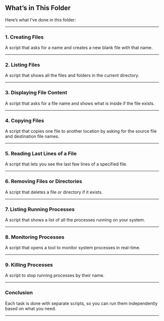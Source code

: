## What’s in This Folder

Here’s what I’ve done in this folder:

---

### 1. **Creating Files**

A script that asks for a name and creates a new blank file with that name.

---

### 2. **Listing Files**

A script that shows all the files and folders in the current directory.

---

### 3. **Displaying File Content**

A script that asks for a file name and shows what is inside if the file exists.

---

### 4. **Copying Files**

A script that copies one file to another location by asking for the source file and destination file names.

---

### 5. **Reading Last Lines of a File**

A script that lets you see the last few lines of a specified file.

---

### 6. **Removing Files or Directories**

A script that deletes a file or directory if it exists.

---

### 7. **Listing Running Processes**

A script that shows a list of all the processes running on your system.

---

### 8. **Monitoring Processes**

A script that opens a tool to monitor system processes in real-time.

---

### 9. **Killing Processes**

A script to stop running processes by their name.

---

### Conclusion

Each task is done with separate scripts, so you can run them independently based on what you need.

---

